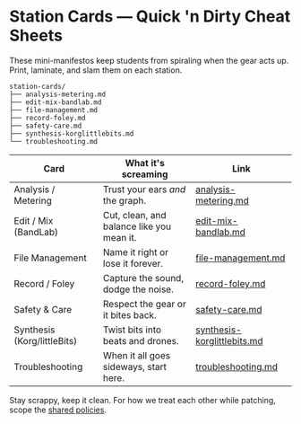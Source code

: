 # Station Cards — Quick 'n Dirty Cheat Sheets

These mini-manifestos keep students from spiraling when the gear acts up. Print, laminate, and slam them on each station.

```
station-cards/
├── analysis-metering.md
├── edit-mix-bandlab.md
├── file-management.md
├── record-foley.md
├── safety-care.md
├── synthesis-korglittlebits.md
└── troubleshooting.md
```

| Card | What it's screaming | Link |
| --- | --- | --- |
| Analysis / Metering | Trust your ears *and* the graph. | [analysis-metering.md](./analysis-metering.md) |
| Edit / Mix (BandLab) | Cut, clean, and balance like you mean it. | [edit-mix-bandlab.md](./edit-mix-bandlab.md) |
| File Management | Name it right or lose it forever. | [file-management.md](./file-management.md) |
| Record / Foley | Capture the sound, dodge the noise. | [record-foley.md](./record-foley.md) |
| Safety & Care | Respect the gear or it bites back. | [safety-care.md](./safety-care.md) |
| Synthesis (Korg/littleBits) | Twist bits into beats and drones. | [synthesis-korglittlebits.md](./synthesis-korglittlebits.md) |
| Troubleshooting | When it all goes sideways, start here. | [troubleshooting.md](./troubleshooting.md) |

Stay scrappy, keep it clean.
For how we treat each other while patching, scope the [shared policies](../../shared/policies).
